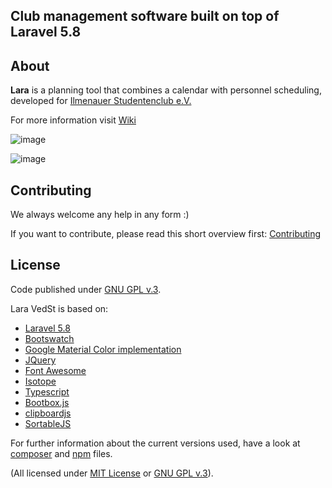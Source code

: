 ## Club management software built on top of Laravel 5.8

## About
**Lara** is a planning tool that combines a calendar with personnel scheduling, developed for [Ilmenauer Studentenclub e.V.](http://www.il-sc.de)

For more information visit [Wiki](https://github.com/ILSCeV/Lara/wiki)

![image](https://user-images.githubusercontent.com/11014468/49447246-51120e80-f7d6-11e8-86c1-194405225bba.png)

![image](https://user-images.githubusercontent.com/11014468/49447321-84549d80-f7d6-11e8-99e0-3913a08cbf22.png)

## Contributing
We always welcome any help in any form :)

If you want to contribute, please read this short overview first: [Contributing](https://github.com/ILSCeV/Lara/wiki/Contributing)

## License
Code published under [GNU GPL v.3](https://github.com/ILSCeV/Lara/blob/master/LICENSE).

Lara VedSt is based on: 
- [Laravel 5.8](http://laravel.com)
- [Bootswatch](http://bootswatch.com)
- [Google Material Color implementation](https://github.com/danlevan/google-material-color)
- [JQuery](http://jquery.com)
- [Font Awesome](http://fortawesome.github.io/Font-Awesome) 
- [Isotope](http://isotope.metafizzy.co/)
- [Typescript](http://www.typescriptlang.org/)
- [Bootbox.js](http://bootboxjs.com/)
- [clipboardjs](https://clipboardjs.com/)
- [SortableJS](https://github.com/RubaXa/Sortable)

For further information about the current versions used, have a look at [composer](composer.json) and [npm](package.json) files.

(All licensed under [MIT License](http://opensource.org/licenses/MIT) or [GNU GPL v.3](http://opensource.org/licenses/GPL-3.0)).
